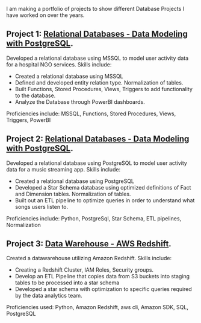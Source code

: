 I am making a portfolio of projects to show different Database Projects I have worked on over the years.

## Project 1: [Relational Databases - Data Modeling with PostgreSQL](https://github.com/ArijeetB-neu/Database-Projects/tree/main/P1-DataModelling-MSSQL).
Developed a relational database using MSSQL to model user activity data for a hospital NGO services. Skills include:
* Created a relational database using MSSQL
* Defined and developed entity relation type. Normalization of tables.
* Built Functions, Stored Procedures, Views, Triggers to add functionality to the database.
* Analyze the Database through PowerBI dashboards.

Proficiencies include: MSSQL, Functions, Stored Procedures, Views, Triggers, PowerBI

## Project 2: [Relational Databases - Data Modeling with PostgreSQL](https://github.com/ArijeetB-neu/Database-Projects/tree/main/P2-DataModelling-Postgres).
Developed a relational database using PostgreSQL to model user activity data for a music streaming app. Skills include:
* Created a relational database using PostgreSQL
* Developed a Star Schema database using optimized definitions of Fact and Dimension tables. Normalization of tables.
* Built out an ETL pipeline to optimize queries in order to understand what songs users listen to.

Proficiencies include: Python, PostgreSql, Star Schema, ETL pipelines, Normalization

## Project 3: [Data Warehouse - AWS Redshift](https://github.com/ArijeetB-neu/Database-Projects/tree/main/P3-DataWarehouse-AWS%20Redshift).
Created a datawarehouse utilizing Amazon Redshift. Skills include:
* Creating a Redshift Cluster, IAM Roles, Security groups.
* Develop an ETL Pipeline that copies data from S3 buckets into staging tables to be processed into a star schema
* Developed a star schema with optimization to specific queries required by the data analytics team.

Proficiencies used: Python, Amazon Redshift, aws cli, Amazon SDK, SQL, PostgreSQL
